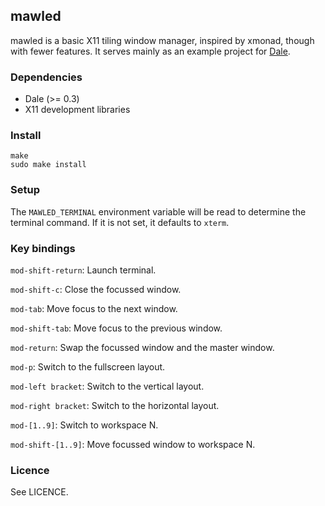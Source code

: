 ## mawled

mawled is a basic X11 tiling window manager, inspired by xmonad,
though with fewer features.  It serves mainly as an example project
for [Dale](https://github.com/tomhrr/dale).

### Dependencies

  * Dale (>= 0.3)
  * X11 development libraries

### Install

    make
    sudo make install

### Setup

The `MAWLED_TERMINAL` environment variable will be read to determine
the terminal command.  If it is not set, it defaults to `xterm`.

### Key bindings

`mod-shift-return`: Launch terminal.

`mod-shift-c`: Close the focussed window.

`mod-tab`: Move focus to the next window.

`mod-shift-tab`: Move focus to the previous window.

`mod-return`: Swap the focussed window and the master window.

`mod-p`: Switch to the fullscreen layout.

`mod-left bracket`: Switch to the vertical layout.

`mod-right bracket`: Switch to the horizontal layout.

`mod-[1..9]`: Switch to workspace N.

`mod-shift-[1..9]`: Move focussed window to workspace N.

### Licence

See LICENCE.
